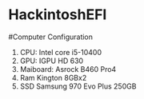 # HackintoshEFI

#Computer Configuration
1. CPU: Intel core i5-10400
2. GPU: IGPU HD 630
3. Maiboard: Asrock B460 Pro4
4. Ram Kington 8GBx2
5. SSD Samsung 970 Evo Plus 250GB
